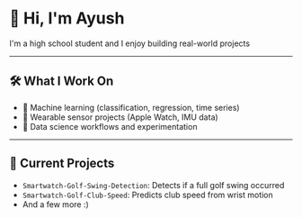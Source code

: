 # 👋 Hi, I'm Ayush

I'm a high school student and I enjoy building real-world projects 

---

## 🛠️ What I Work On

- 🤖 Machine learning (classification, regression, time series)
- 📱 Wearable sensor projects (Apple Watch, IMU data)
- 🧪 Data science workflows and experimentation
---

## 🚧 Current Projects

- `Smartwatch-Golf-Swing-Detection`: Detects if a full golf swing occurred
- `Smartwatch-Golf-Club-Speed`: Predicts club speed from wrist motion
-  And a few more :)
